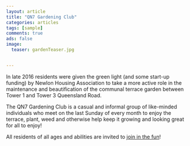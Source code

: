 ```yaml
---
layout: article
title: "QN7 Gardening Club"
categories: articles
tags: [sample]
comments: true
ads: false
image:
  teaser: gardenTeaser.jpg


---
```


In late 2016 residents were given the green light (and some start-up funding) by Newlon Housing Association to take a more active role in the maintenance and beautification of the communal terrace garden between Tower 1 and Tower 3 Queensland Road.

The QN7 Gardening Club is a casual and informal group of like-minded individuals who meet on the last Sunday of every month to enjoy the terrace, plant, weed and otherwise help keep it growing and looking great for all to enjoy!

All residents of all ages and abilities are invited to [join in the fun](https://qn7gardening.github.io/)!